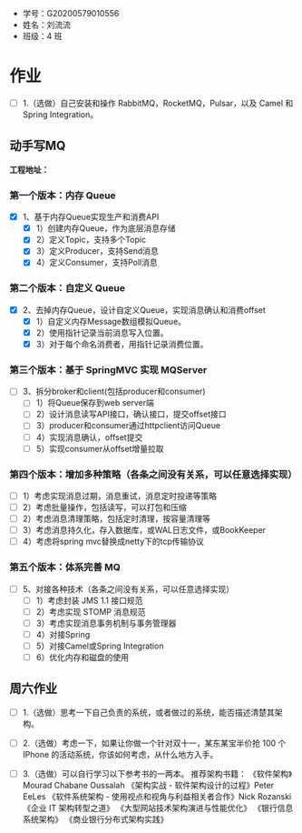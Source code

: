 - 学号：G20200579010556
- 姓名：刘流流
- 班级：4 班

# 作业

- [ ] 1.（选做）自己安装和操作 RabbitMQ，RocketMQ，Pulsar，以及 Camel 和 Spring Integration。

## 动手写MQ

**工程地址：**

### 第一个版本：内存 Queue
- [x] 1、基于内存Queue实现生产和消费API
    - [x] 1）创建内存Queue，作为底层消息存储
    - [x] 2）定义Topic，支持多个Topic
    - [x] 3）定义Producer，支持Send消息
    - [x] 4）定义Consumer，支持Poll消息

### 第二个版本：自定义 Queue
- [x] 2、去掉内存Queue，设计自定义Queue，实现消息确认和消费offset
    - [x] 1）自定义内存Message数组模拟Queue。
    - [x] 2）使用指针记录当前消息写入位置。
    - [x] 3）对于每个命名消费者，用指针记录消费位置。

### 第三个版本：基于 SpringMVC 实现 MQServer
- [ ] 3、拆分broker和client(包括producer和consumer)
    - [ ] 1）将Queue保存到web server端
    - [ ] 2）设计消息读写API接口，确认接口，提交offset接口
    - [ ] 3）producer和consumer通过httpclient访问Queue
    - [ ] 4）实现消息确认，offset提交
    - [ ] 5）实现consumer从offset增量拉取

### 第四个版本：增加多种策略（各条之间没有关系，可以任意选择实现）
- [ ] 1）考虑实现消息过期，消息重试，消息定时投递等策略
- [ ] 2）考虑批量操作，包括读写，可以打包和压缩
- [ ] 2）考虑消息清理策略，包括定时清理，按容量清理等
- [ ] 3）考虑消息持久化，存入数据库，或WAL日志文件，或BookKeeper
- [ ] 4）考虑将spring mvc替换成netty下的tcp传输协议

### 第五个版本：体系完善 MQ
- [ ] 5、对接各种技术（各条之间没有关系，可以任意选择实现）
    - [ ] 1）考虑封装 JMS 1.1 接口规范
    - [ ] 2）考虑实现 STOMP 消息规范
    - [ ] 3）考虑实现消息事务机制与事务管理器
    - [ ] 4）对接Spring
    - [ ] 5）对接Camel或Spring Integration
    - [ ] 6）优化内存和磁盘的使用

## 周六作业

- [ ] 1.（选做）思考一下自己负责的系统，或者做过的系统，能否描述清楚其架构。

- [ ] 2.（选做）考虑一下，如果让你做一个针对双十一，某东某宝半价抢 100 个 IPhone 的活动系统，你该如何考虑，从什么地方入手。

- [ ] 3.（选做）可以自行学习以下参考书的一两本。
  推荐架构书籍：
  《软件架构》Mourad Chabane Oussalah
  《架构实战 - 软件架构设计的过程》Peter EeLes
  《软件系统架构 - 使用视点和视角与利益相关者合作》Nick Rozanski
  《企业 IT 架构转型之道》
  《大型网站技术架构演进与性能优化》
  《银行信息系统架构》
  《商业银行分布式架构实践》